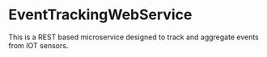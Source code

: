 # EventTrackingWebService

This is a REST based microservice designed to track and aggregate events from IOT sensors.
